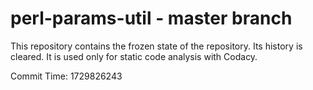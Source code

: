 # perl-params-util - master branch

This repository contains the frozen state of the repository.
Its history is cleared. It is used only for static code
analysis with Codacy.

Commit Time: 1729826243